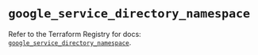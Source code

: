 # `google_service_directory_namespace`

Refer to the Terraform Registry for docs: [`google_service_directory_namespace`](https://registry.terraform.io/providers/hashicorp/google-beta/6.20.0/docs/resources/google_service_directory_namespace).

